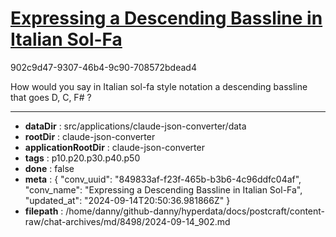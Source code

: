 # [Expressing a Descending Bassline in Italian Sol-Fa](https://claude.ai/chat/849833af-f23f-465b-b3b6-4c96ddfc04af)

902c9d47-9307-46b4-9c90-708572bdead4

How would you say in Italian sol-fa style notation a descending bassline that goes D, C, F# ?

---

* **dataDir** : src/applications/claude-json-converter/data
* **rootDir** : claude-json-converter
* **applicationRootDir** : claude-json-converter
* **tags** : p10.p20.p30.p40.p50
* **done** : false
* **meta** : {
  "conv_uuid": "849833af-f23f-465b-b3b6-4c96ddfc04af",
  "conv_name": "Expressing a Descending Bassline in Italian Sol-Fa",
  "updated_at": "2024-09-14T20:50:36.981866Z"
}
* **filepath** : /home/danny/github-danny/hyperdata/docs/postcraft/content-raw/chat-archives/md/8498/2024-09-14_902.md